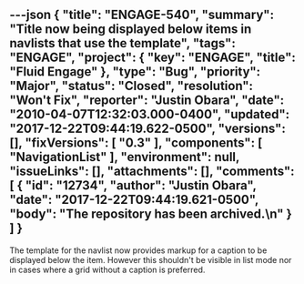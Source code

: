 ---json
{
  "title": "ENGAGE-540",
  "summary": "Title now being displayed below items in navlists that use the template",
  "tags": "ENGAGE",
  "project": {
    "key": "ENGAGE",
    "title": "Fluid Engage"
  },
  "type": "Bug",
  "priority": "Major",
  "status": "Closed",
  "resolution": "Won't Fix",
  "reporter": "Justin Obara",
  "date": "2010-04-07T12:32:03.000-0400",
  "updated": "2017-12-22T09:44:19.622-0500",
  "versions": [],
  "fixVersions": [
    "0.3"
  ],
  "components": [
    "NavigationList"
  ],
  "environment": null,
  "issueLinks": [],
  "attachments": [],
  "comments": [
    {
      "id": "12734",
      "author": "Justin Obara",
      "date": "2017-12-22T09:44:19.621-0500",
      "body": "The repository has been archived.\n"
    }
  ]
}
---
The template for the navlist now provides markup for a caption to be displayed below the item. However this shouldn't be visible in list mode nor in cases where a grid without a caption is preferred.

        